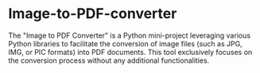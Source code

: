 # Image-to-PDF-converter
The "Image to PDF Converter" is a Python mini-project leveraging various Python libraries to facilitate the conversion of image files (such as JPG, IMG, or PIC formats) into PDF documents. This tool exclusively focuses on the conversion process without any additional functionalities.

